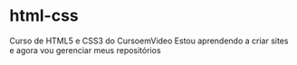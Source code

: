 # html-css
 Curso de HTML5 e CSS3 do CursoemVideo
Estou aprendendo a criar sites e agora vou gerenciar meus repositórios